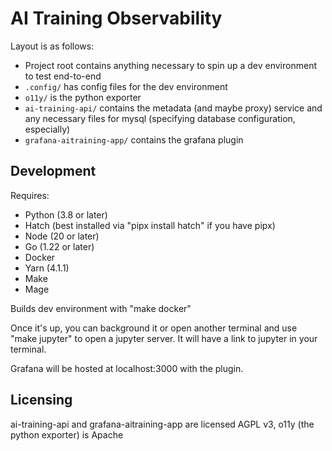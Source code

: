 # AI Training Observability

Layout is as follows:

- Project root contains anything necessary to spin up a dev environment to test end-to-end
- `.config/` has config files for the dev environment
- `o11y/` is the python exporter
- `ai-training-api/` contains the metadata (and maybe proxy) service and any necessary files for mysql (specifying database configuration, especially)
- `grafana-aitraining-app/` contains the grafana plugin

## Development
Requires:
- Python (3.8 or later)
- Hatch (best installed via "pipx install hatch" if you have pipx)
- Node (20 or later)
- Go (1.22 or later)
- Docker
- Yarn (4.1.1)
- Make
- Mage

Builds dev environment with "make docker"

Once it's up, you can background it or open another terminal and use "make jupyter" to open a jupyter server. It will have a link to jupyter in your terminal.

Grafana will be hosted at localhost:3000 with the plugin.

## Licensing

ai-training-api and grafana-aitraining-app are licensed AGPL v3, o11y (the python exporter) is Apache
